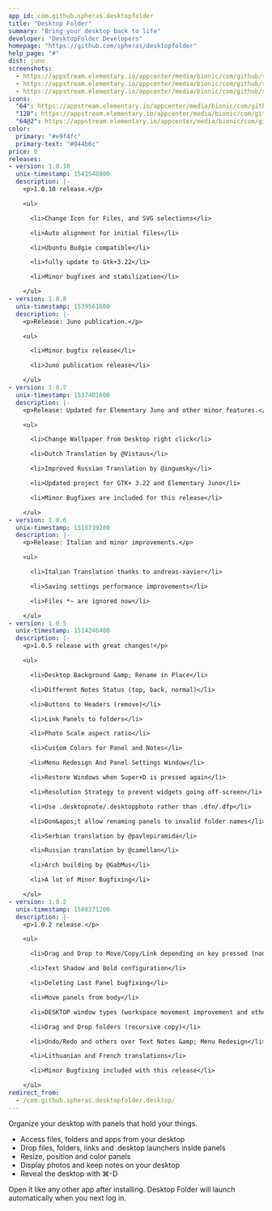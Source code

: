 ```yaml
---
app_id: com.github.spheras.desktopfolder
title: "Desktop Folder"
summary: "Bring your desktop back to life"
developer: "DesktopFolder Developers"
homepage: "https://github.com/spheras/desktopfolder"
help_page: "#"
dist: juno
screenshots:
  - https://appstream.elementary.io/appcenter/media/bionic/com/github/spheras.desktopfolder/4B465EABFB2EEDB9EED6610FFFD322AF/screenshots/image-1_orig.png
  - https://appstream.elementary.io/appcenter/media/bionic/com/github/spheras.desktopfolder/4B465EABFB2EEDB9EED6610FFFD322AF/screenshots/image-2_orig.png
  - https://appstream.elementary.io/appcenter/media/bionic/com/github/spheras.desktopfolder/4B465EABFB2EEDB9EED6610FFFD322AF/screenshots/image-3_orig.png
icons:
  "64": https://appstream.elementary.io/appcenter/media/bionic/com/github/spheras.desktopfolder/4B465EABFB2EEDB9EED6610FFFD322AF/icons/64x64/com.github.spheras.desktopfolder_com.github.spheras.desktopfolder.png
  "128": https://appstream.elementary.io/appcenter/media/bionic/com/github/spheras.desktopfolder/4B465EABFB2EEDB9EED6610FFFD322AF/icons/128x128/com.github.spheras.desktopfolder_com.github.spheras.desktopfolder.png
  "64@2": https://appstream.elementary.io/appcenter/media/bionic/com/github/spheras.desktopfolder/4B465EABFB2EEDB9EED6610FFFD322AF/icons/64x64@2/com.github.spheras.desktopfolder_com.github.spheras.desktopfolder.png
color:
  primary: "#e9f4fc"
  primary-text: "#044b6c"
price: 0
releases:
- version: 1.0.10
  unix-timestamp: 1541548800
  description: |-
    <p>1.0.10 release.</p>

    <ul>

      <li>Change Icon for Files, and SVG selections</li>

      <li>Auto alignment for initial files</li>

      <li>Ubuntu Budgie compatible</li>

      <li>fully update to Gtk+3.22</li>

      <li>Minor bugfixes and stabilization</li>

    </ul>
- version: 1.0.8
  unix-timestamp: 1539561600
  description: |-
    <p>Release: Juno publication.</p>

    <ul>

      <li>Minor bugfix release</li>

      <li>Juno publication release</li>

    </ul>
- version: 1.0.7
  unix-timestamp: 1537401600
  description: |-
    <p>Release: Updated for Elementary Juno and other minor features.</p>

    <ul>

      <li>Change Wallpaper from Desktop right click</li>

      <li>Dutch Translation by @Vistaus</li>

      <li>Improved Russian Translation by @ingumsky</li>

      <li>Updated project for GTK+ 3.22 and Elementary Juno</li>

      <li>Minor Bugfixes are included for this release</li>

    </ul>
- version: 1.0.6
  unix-timestamp: 1518739200
  description: |-
    <p>Release: Italian and minor improvements.</p>

    <ul>

      <li>Italian Translation thanks to andreas-xavier</li>

      <li>Saving settings performance improvements</li>

      <li>Files *~ are ignored now</li>

    </ul>
- version: 1.0.5
  unix-timestamp: 1514246400
  description: |-
    <p>1.0.5 release with great changes!</p>

    <ul>

      <li>Desktop Background &amp; Rename in Place</li>

      <li>Different Notes Status (top, back, normal)</li>

      <li>Buttons to Headers (remove)</li>

      <li>Link Panels to folders</li>

      <li>Photo Scale aspect ratio</li>

      <li>Custom Colors for Panel and Notes</li>

      <li>Menu Redesign And Panel Settings Window</li>

      <li>Restore Windows when Super+D is pressed again</li>

      <li>Resolution Strategy to prevent widgets going off-screen</li>

      <li>Use .desktopnote/.desktopphoto rather than .dfn/.dfp</li>

      <li>Don&apos;t allow renaming panels to invalid folder names</li>

      <li>Serbian translation by @pavlepiramida</li>

      <li>Russian translation by @camellan</li>

      <li>Arch building by @GabMus</li>

      <li>A lot of Minor Bugfixing</li>

    </ul>
- version: 1.0.2
  unix-timestamp: 1508371200
  description: |-
    <p>1.0.2 release.</p>

    <ul>

      <li>Drag and Drop to Move/Copy/Link depending on key pressed (none/control/alt|shift)</li>

      <li>Text Shadow and Bold configuration</li>

      <li>Deleting Last Panel bugfixing</li>

      <li>Move panels from body</li>

      <li>DESKTOP window types (workspace movement improvement and others)</li>

      <li>Drag and Drop folders (recursive copy)</li>

      <li>Undo/Redo and others over Text Notes &amp; Menu Redesign</li>

      <li>Lithuanian and French translations</li>

      <li>Minor Bugfixing included with this release</li>

    </ul>
redirect_from:
  - /com.github.spheras.desktopfolder.desktop/
---
```


<p>Organize your desktop with panels that hold your things.</p>
<ul>
  <li>Access files, folders and apps from your desktop</li>
  <li>Drop files, folders, links and .desktop launchers inside panels</li>
  <li>Resize, position and color panels</li>
  <li>Display photos and keep notes on your desktop</li>
  <li>Reveal the desktop with ⌘-D</li>
</ul>
<p>Open it like any other app after installing. Desktop Folder will launch automatically when you next log in.</p>